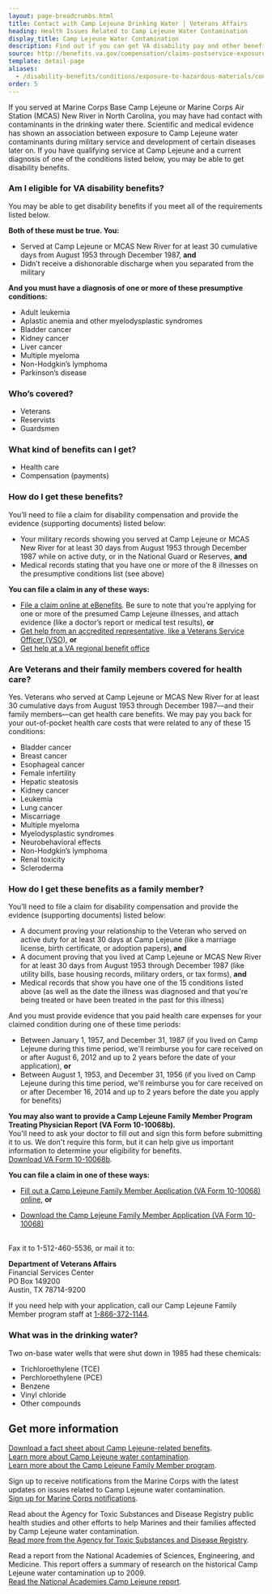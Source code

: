 ```yaml
---
layout: page-breadcrumbs.html
title: Contact with Camp Lejeune Drinking Water | Veterans Affairs
heading: Health Issues Related to Camp Lejeune Water Contamination
display_title: Camp Lejeune Water Contamination
description: Find out if you can get VA disability pay and other benefits for illnesses related to Camp Lejeune water contamination. Learn how to file Camp Lejeune water contamination claims for Veterans or family members.
source: http://benefits.va.gov/compensation/claims-postservice-exposures-camp_lejeune_water.asp
template: detail-page
aliases:
  - /disability-benefits/conditions/exposure-to-hazardous-materials/contaminated-drinking-water-at-camp-lejeune/
order: 5
---
```


<div class="va-introtext">

If you served at Marine Corps Base Camp Lejeune or Marine Corps Air Station (MCAS) New River in North Carolina, you may have had contact with contaminants in the drinking water there. Scientific and medical evidence has shown an association between exposure to Camp Lejeune water contaminants during military service and development of certain diseases later on. If you have qualifying service at Camp Lejeune and a current diagnosis of one of the conditions listed below, you may be able to get disability benefits.

</div>


<div class="feature" markdown="1">

### Am I eligible for VA disability benefits?

You may be able to get disability benefits if you meet all of the requirements listed below.

**Both of these must be true. You:**

- Served at Camp Lejeune or MCAS New River for at least 30 cumulative days from August 1953 through December 1987, **and**
- Didn’t receive a dishonorable discharge when you separated from the military

**And you must have a diagnosis of one or more of these presumptive conditions:**
- Adult leukemia
- Aplastic anemia and other myelodysplastic syndromes
- Bladder cancer
- Kidney cancer
- Liver cancer
- Multiple myeloma
- Non-Hodgkin’s lymphoma
- Parkinson’s disease

### Who’s covered?

- Veterans
- Reservists
- Guardsmen

</div>

### What kind of benefits can I get?

- Health care
- Compensation (payments)

### How do I get these benefits?

You’ll need to file a claim for disability compensation and provide the evidence (supporting documents) listed below:
- Your military records showing you served at Camp Lejeune or MCAS New River for at least 30 days from August 1953 through December 1987 while on active duty, or in the National Guard or Reserves, **and**
- Medical records stating that you have one or more of the 8 illnesses on the presumptive conditions list (see above)

**You can file a claim in any of these ways:**
- [File a claim online at eBenefits](http://www.ebenefits.va.gov). Be sure to note that you’re applying for one or more of the presumed Camp Lejeune illnesses, and attach evidence (like a doctor’s report or medical test results), **or**
- [Get help from an accredited representative, like a Veterans Service Officer (VSO)](/disability/get-help-filing-claim/), **or**
- [Get help at a VA regional benefit office](/find-locations/?facilityType=benefits)

### Are Veterans and their family members covered for health care?

Yes. Veterans who served at Camp Lejeune or MCAS New River for at least 30 cumulative days from August 1953 through December 1987—and their family members—can get health care benefits. We may pay you back for your out-of-pocket health care costs that were related to any of these 15 conditions:

- Bladder cancer
- Breast cancer
- Esophageal cancer
- Female infertility
- Hepatic steatosis
- Kidney cancer
- Leukemia
- Lung cancer
- Miscarriage
- Multiple myeloma
- Myelodysplastic syndromes
- Neurobehavioral effects
- Non-Hodgkin’s lymphoma
- Renal toxicity
- Scleroderma

### How do I get these benefits as a family member?

You’ll need to file a claim for disability compensation and provide the evidence (supporting documents) listed below:
- A document proving your relationship to the Veteran who served on active duty for at least 30 days at Camp Lejeune (like a marriage license, birth certificate, or adoption papers), **and**
- A document proving that you lived at Camp Lejeune or MCAS New River for at least 30 days from August 1953 through December 1987 (like utility bills, base housing records, military orders, or tax forms), **and**
- Medical records that show you have one of the 15 conditions listed above (as well as the date the illness was diagnosed and that you're being treated or have been treated in the past for this illness)

And you must provide evidence that you paid health care expenses for your claimed condition during one of these time periods:
- Between January 1, 1957, and December 31, 1987 (if you lived on Camp Lejeune during this time period, we'll reimburse you for care received on or after August 6, 2012 and up to 2 years before the date of your application), **or**
- Between August 1, 1953, and December 31, 1956 (if you lived on Camp Lejeune during this time period, we'll reimburse you for care received on or after December 16, 2014 and up to 2 years before the date you apply for benefits)

**You may also want to provide a Camp Lejeune Family Member Program Treating Physician Report (VA Form 10-10068b).** <br>
You'll need to ask your doctor to fill out and sign this form before submitting it to us. We don't require this form, but it can help give us important information to determine your eligibility for benefits.<br>
[Download VA Form 10-10068b](https://www.clfamilymembers.fsc.va.gov/Home/DownloadForm/10-10068b).


**You can file a claim in one of these ways:**

- [Fill out a Camp Lejeune Family Member Application (VA Form 10-10068) online](https://www.clfamilymembers.fsc.va.gov/Home/DownloadForm/10-10068), **or**

- [Download the Camp Lejeune Family Member Application (VA Form 10-10068)](https://www.clfamilymembers.fsc.va.gov/Home/DownloadForm/10-10068)
<br>
Fax it to 1-512-460-5536, or mail it to:

<p class="va-address-block">
<b>Department of Veterans Affairs</b><br>
Financial Services Center<br>
PO Box 149200<br>
Austin, TX 78714-9200<br>
</p>

If you need help with your application, call our Camp Lejeune Family Member program staff at <a href="tel:+18663721144">1-866-372-1144</a>. <br>
<div class="feature" markdown="1">

### What was in the drinking water?

Two on-base water wells that were shut down in 1985 had these chemicals:

- Trichloroethylene (TCE)
- Perchloroethylene (PCE)
- Benzene
- Vinyl chloride
- Other compounds

</div>

## Get more information

[Download a fact sheet about Camp Lejeune-related benefits](https://www.publichealth.va.gov/docs/exposures/camp_lejeune_brochure.pdf).<br>
[Learn more about Camp Lejeune water contamination](https://www.publichealth.va.gov/exposures/camp-lejeune/). <br>
[Learn more about the Camp Lejeune Family Member program](https://www.clfamilymembers.fsc.va.gov/).

Sign up to receive notifications from the Marine Corps with the latest updates on issues related to Camp Lejeune water contamination.<br>
[Sign up for Marine Corps notifications](https://clnr.hqi.usmc.mil/clwater/index.html).

Read about the Agency for Toxic Substances and Disease Registry public health studies and other efforts to help Marines and their families affected by Camp Lejeune water contamination. <br>
[Read more from the Agency for Toxic Substances and Disease Registry](https://www.atsdr.cdc.gov/sites/lejeune/).

Read a report from the National Academies of Sciences, Engineering, and Medicine. This report offers a summary of research on the historical Camp Lejeune water contamination up to 2009. <br>
[Read the National Academies Camp Lejeune report](http://dels.nas.edu/Report/Contaminated-Water-Supplies-Camp-Lejeune/12618).

